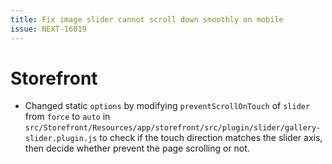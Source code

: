 ```yaml
---
title: Fix image slider cannot scroll down smoothly on mobile
issue: NEXT-16019
---
```

# Storefront
* Changed static `options` by modifying `preventScrollOnTouch` of `slider` from `force` to `auto` in `src/Storefront/Resources/app/storefront/src/plugin/slider/gallery-slider.plugin.js` to check if the touch direction matches the slider axis, then decide whether prevent the page scrolling or not.
